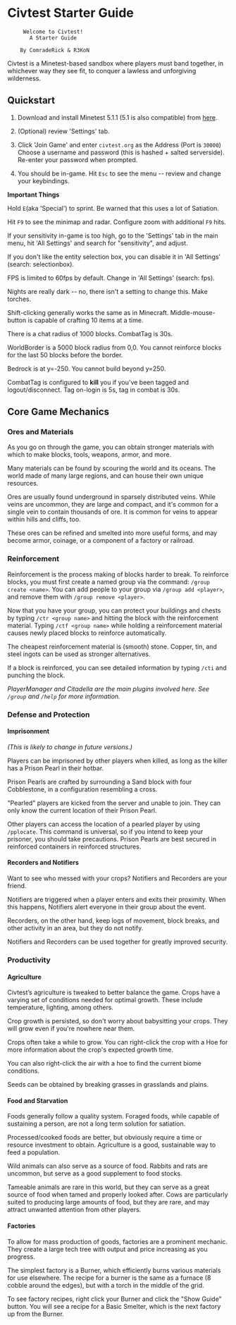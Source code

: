 # Civtest Starter Guide


	     Welcome to Civtest!
           A Starter Guide
           
	    By ComradeRick & R3KoN


Civtest is a Minetest-based sandbox where players must band together, in whichever way they see fit, to conquer a lawless and unforgiving wilderness.

## Quickstart

1. Download and install Minetest 5.1.1 (5.1 is also compatible) from [here](http://www.minetest.net/downloads/).

2. (Optional) review 'Settings' tab.

3. Click 'Join Game' and enter `civtest.org` as the Address (Port is `30000`) Choose a username and password (this is hashed + salted serverside). Re-enter your password when prompted.

4. You should be in-game. Hit `Esc` to see the menu -- review and change your keybindings.

**Important Things**

Hold `E`(aka 'Special') to sprint. Be warned that this uses a lot of Satiation.

Hit `F9` to see the minimap and radar. Configure zoom with additional `F9` hits. 

If your sensitivity in-game is too high, go to the 'Settings' tab in the main menu, hit 'All Settings' and search for "sensitivity", and adjust.

If you don't like the entity selection box, you can disable it in 'All Settings' (search: selectionbox).

FPS is limited to 60fps by default. Change in 'All Settings' (search: fps).

Nights are really dark -- no, there isn't a setting to change this. Make torches.

Shift-clicking generally works the same as in Minecraft. Middle-mouse-button is capable of crafting 10 items at a time.

There is a chat radius of 1000 blocks. CombatTag is 30s.

WorldBorder is a 5000 block radius from 0,0. You cannot reinforce blocks for the last 50 blocks before the border.

Bedrock is at y=-250. You cannot build beyond y=250.

CombatTag is configured to **kill** you if you've been tagged and logout/disconnect. Tag on-login is 5s, tag in combat is 30s. 

## Core Game Mechanics

### Ores and Materials

As you go on through the game, you can obtain stronger materials with which to make blocks, tools, weapons, armor, and more.

Many materials can be found by scouring the world and its oceans. The world made of many large regions, and can house their own unique resources. 

Ores are usually found underground in sparsely distributed veins. While veins are uncommon, they are large and compact, and it's common for a single vein to contain thousands of ore. It is common for veins to appear within hills and cliffs, too.

These ores can be refined and smelted into more useful forms, and may become armor, coinage, or a component of a factory or railroad.

### Reinforcement

Reinforcement is the process making of blocks harder to break. To reinforce blocks, you must first create a named group via the command: `/group create <name>`. You can add people to your group via `/group add <player>`, and remove them with `/group remove <player>`.

Now that you have your group, you can protect your buildings and chests by typing `/ctr <group name>` and hitting the block with the reinforcement material. Typing `/ctf <group name>` while holding a reinforcement material causes newly placed blocks to reinforce automatically.

The cheapest reinforcement material is (smooth) stone. Copper, tin, and steel ingots can be used as stronger alternatives.

If a block is reinforced, you can see detailed information by typing `/cti` and punching the block.

*PlayerManager and Citadella are the main plugins involved here. See `/group` and `/help` for more information.*

### Defense and Protection

#### Imprisonment

*(This is likely to change in future versions.)*

Players can be imprisoned by other players when killed, as long as the killer has a Prison Pearl in their hotbar.

Prison Pearls are crafted by surrounding a Sand block with four Cobblestone, in a configuration resembling a cross. 

"Pearled" players are kicked from the server and unable to join. They can only know the current location of their Prison Pearl.

Other players can access the location of a pearled player by using `/pplocate`. This command is universal, so if you intend to keep your prisoner, you should take precautions. Prison Pearls are best secured in reinforced containers in reinforced structures.

#### Recorders and Notifiers

Want to see who messed with your crops? Notifiers and Recorders are your friend.

Notifiers are triggered when a player enters and exits their proximity. When this happens, Notifiers alert everyone in their group about the event.

Recorders, on the other hand, keep logs of movement, block breaks, and other activity in an area, but they do not notify.

Notifiers and Recorders can be used together for greatly improved security.


### Productivity  

#### Agriculture

Civtest’s agriculture is tweaked to better balance the game. Crops have a varying set of conditions needed for optimal growth. These include temperature, lighting, among others.

Crop growth is persisted, so don't worry about babysitting your crops. They will grow even if you're nowhere near them.

Crops often take a while to grow. You can right-click the crop with a Hoe for more information about the crop's expected growth time.

You can also right-click the air with a hoe to find the current biome conditions.

Seeds can be obtained by breaking grasses in grasslands and plains.

#### Food and Starvation

Foods generally follow a quality system. Foraged foods, while capable of sustaining a person, are not a long term solution for satiation.

Processed/cooked foods are better, but obviously require a time or resource investment to obtain. Agriculture is a good, sustainable way to feed a population.

Wild animals can also serve as a source of food. Rabbits and rats are uncommon, but serve as a good supplement to food stocks.

Tameable animals are rare in this world, but they can serve as a great source of food when tamed and properly looked after. Cows are particularly suited to producing large amounts of food, but they are rare, and may attract unwanted attention from other players. 

#### Factories

To allow for mass production of goods, factories are a prominent mechanic. They create a large tech tree with output and price increasing as you progress. 

The simplest factory is a Burner, which efficiently burns various materials for use elsewhere. The recipe for a burner is the same as a furnace (8 cobble around the edges), but with a torch in the middle of the grid.

To see factory recipes, right click your Burner and click the "Show Guide" button. You will see a recipe for a Basic Smelter, which is the next factory up from the Burner.
